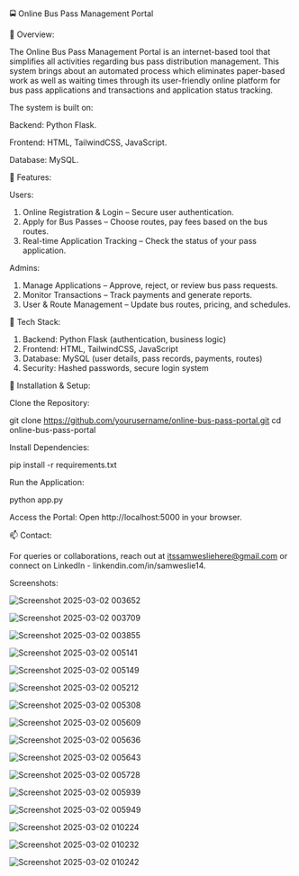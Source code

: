 🚍 Online Bus Pass Management Portal

📌 Overview:

The Online Bus Pass Management Portal is an internet-based tool that simplifies all activities regarding bus pass distribution management. This system brings about an automated process which eliminates paper-based work as well as waiting times through its user-friendly online platform for bus pass applications and transactions and application status tracking.

The system is built on:

Backend: Python Flask.

Frontend: HTML, TailwindCSS, JavaScript.

Database: MySQL.

🌟 Features:

Users:
1.	Online Registration & Login – Secure user authentication.
2.	Apply for Bus Passes – Choose routes, pay fees based on the bus routes.
3.	Real-time Application Tracking – Check the status of your pass application.

Admins:
1.	Manage Applications – Approve, reject, or review bus pass requests.
2.	Monitor Transactions – Track payments and generate reports.
3.	User & Route Management – Update bus routes, pricing, and schedules.

🔧 Tech Stack:

1.	Backend: Python Flask (authentication, business logic)
2.	Frontend: HTML, TailwindCSS, JavaScript
3.	Database: MySQL (user details, pass records, payments, routes)
4.	Security: Hashed passwords, secure login system

🚀 Installation & Setup:

Clone the Repository:

git clone https://github.com/yourusername/online-bus-pass-portal.git
cd online-bus-pass-portal

Install Dependencies:

pip install -r requirements.txt

Run the Application:

python app.py

Access the Portal: Open http://localhost:5000 in your browser.


📫 Contact:

For queries or collaborations, reach out at itssamwesliehere@gmail.com or connect on LinkedIn - linkendin.com/in/samweslie14.

Screenshots:


![Screenshot 2025-03-02 003652](https://github.com/user-attachments/assets/04302cea-f8d0-4f22-9b3c-e7f1e7c44aaa)


![Screenshot 2025-03-02 003709](https://github.com/user-attachments/assets/52503570-d33f-4a58-b5da-7987f552cd5f)

![Screenshot 2025-03-02 003855](https://github.com/user-attachments/assets/fc0c4b67-b497-4606-82ba-eaf1e9872527)


![Screenshot 2025-03-02 005141](https://github.com/user-attachments/assets/5b4335d5-c0b3-4940-acf9-d6db63c9403b)

![Screenshot 2025-03-02 005149](https://github.com/user-attachments/assets/3e49aa70-950a-42a5-8700-3c9f7cc4e65e)


![Screenshot 2025-03-02 005212](https://github.com/user-attachments/assets/89041a69-06fa-4644-baf1-294f6b157513)


![Screenshot 2025-03-02 005308](https://github.com/user-attachments/assets/a00fc5b9-24a0-44d6-8515-9169c48cd9e1)


![Screenshot 2025-03-02 005609](https://github.com/user-attachments/assets/7561a31a-e896-4239-a8b6-0fc4cbcefbd9)


![Screenshot 2025-03-02 005636](https://github.com/user-attachments/assets/77f4939a-b6a9-4812-b41b-99a02ff8cc7e)

![Screenshot 2025-03-02 005643](https://github.com/user-attachments/assets/e0d73ff2-9057-4fe6-a6d1-b225b220b647)



![Screenshot 2025-03-02 005728](https://github.com/user-attachments/assets/19af4f2e-d3d0-4b00-8f45-7e700738f8ad)


![Screenshot 2025-03-02 005939](https://github.com/user-attachments/assets/bbb99b9a-68d0-4d9f-a5d1-6f2f11e29e28)


![Screenshot 2025-03-02 005949](https://github.com/user-attachments/assets/6ece87d5-c54b-499b-b724-86b26723ace0)



![Screenshot 2025-03-02 010224](https://github.com/user-attachments/assets/fd6ea735-bfa0-43bd-a387-ecf023192405)


![Screenshot 2025-03-02 010232](https://github.com/user-attachments/assets/65757fe1-1e00-4e02-9515-0e81389a310a)


![Screenshot 2025-03-02 010242](https://github.com/user-attachments/assets/ef95b1f9-64e7-4d7e-8b34-65ac960d53da)











